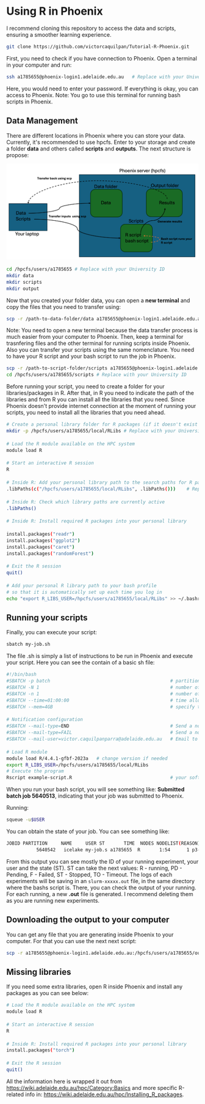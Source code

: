 #  Using R in Phoenix

I recommend cloning this repository to access the data and scripts, ensuring a smoother learning experience.

```bash
git clone https://github.com/victorcaquilpan/Tutorial-R-Phoenix.git
```

First, you need to check if you have connection to Phoenix. Open a terminal in your computer and run:

```bash
ssh a1785655@phoenix-login1.adelaide.edu.au   # Replace with your University ID
```
Here, you would need to enter your password. If everything is okay, you can access to Phoenix. Note: You go to use this terminal for running bash scripts in Phoenix.

## Data Management

There are different locations in Phoenix where you can store your data. Currently, it's recommended to use hpcfs. Enter to your storage and create a folder **data** and others called **scripts** and **outputs**. The next structure is propose:

![phoenix-structure](./images/phoenix-structure.png)

```bash
cd /hpcfs/users/a1785655 # Replace with your University ID
mkdir data
mkdir scripts
mkdir output
```

Now that you created your folder data, you can open a **new terminal** and copy the files that you need to transfer using:

```bash
scp -r /path-to-data-folder/data a1785655@phoenix-login1.adelaide.edu.au:/hpcfs/users/a1785655/  # Replace with your University ID
```

Note: You need to open a new terminal because the data transfer process is much easier from your computer to Phoenix. Then, keep a terminal for trasnfering files and the other terminal for running scripts inside Phoenix. Also you can transfer your scripts using the same nomenclature. You need to have your R script and your bash script to run the job in Phoenix.

```bash
scp -r /path-to-script-folder/scripts a1785655@phoenix-login1.adelaide.edu.au:/hpcfs/users/a1785655/   # Replace with your University ID
cd /hpcfs/users/a1785655/scripts # Replace with your University ID
```

Before running your script, you need to create a folder for your libraries/packages in R. After that, in R you need to indicate the path of the libraries and from R you can install all the libraries that you need. Since Phoenix doesn't provide internet connection at the moment of running your scripts, you need to install all the libraries that you need ahead.

```bash
# Create a personal library folder for R packages (if it doesn't exist yet)
mkdir -p /hpcfs/users/a1785655/local/RLibs # Replace with your University ID

# Load the R module available on the HPC system
module load R

# Start an interactive R session
R

# Inside R: Add your personal library path to the search paths for R packages
.libPaths(c("/hpcfs/users/a1785655/local/RLibs", .libPaths()))    # Replace with your University ID

# Inside R: Check which library paths are currently active
.libPaths()

# Inside R: Install required R packages into your personal library

install.packages("readr")
install.packages("ggplot2")
install.packages("caret")
install.packages("randomForest")

# Exit the R session
quit()

# Add your personal R library path to your bash profile
# so that it is automatically set up each time you log in
echo "export R_LIBS_USER=/hpcfs/users/a1785655/local/RLibs" >> ~/.bashrc      # Replace with your University ID
```

## Running your scripts

Finally, you can execute your script:
```bash
sbatch my-job.sh 
```

The file .sh is simply a list of instructions to be run in Phoenix and execute your script. Here you can see the contain of a basic sh file:

```bash
#!/bin/bash
#SBATCH -p batch        	                                # partition (this is the queue your job will be added to) 
#SBATCH -N 1               	                                # number of nodes (use a single node)
#SBATCH -n 1              	                                # number of cores (sequential job => uses 1 core)
#SBATCH --time=01:00:00    	                                # time allocation, which has the format (D-HH:MM:SS), here set to 1 hour
#SBATCH --mem=4GB         	                                # specify the memory required per node (here set to 4 GB)

# Notification configuration 
#SBATCH --mail-type=END					    	            # Send a notification email when the job is done (=END)
#SBATCH --mail-type=FAIL   					                # Send a notification email when the job fails (=FAIL)
#SBATCH --mail-user=victor.caquilpanparra@adelaide.edu.au  	# Email to which notifications will be sent

# Load R module
module load R/4.4.1-gfbf-2023a   # change version if needed
export R_LIBS_USER=/hpcfs/users/a1785655/local/RLibs 
# Execute the program
Rscript example-script.R  	                                # your software with any arguments
```

When you run your bash script, you will see something like: **Submitted batch job 5640513**, indicating that your job was submitted to Phoenix. 

Running: 

```bash
squeue -u$USER
```

You can obtain the state of your job. You can see something like:

```bash
JOBID PARTITION     NAME     USER ST       TIME  NODES NODELIST(REASON)
           5640542   icelake my-job.s a1785655  R       1:54      1 p3-cpu-88
```

From this output you can see mostly the ID of your running experiment, your user and  the state (ST). ST can take the next values: R - running, PD - Pending, F - Failed, ST - Stopped, TO - Timeout. The logs of each experiments will be saving in an ```slurm-xxxxx.out``` file, in the same directory where the bashs script is. There, you can check the output of your running. For each running, a new **.out** file is generated. I recommend deleting them as you are running new experiments.

## Downloading the output to your computer

You can get any file that you are generating inside Phoenix to your computer. For that you can use the next next script:

```bash
scp -r a1785655@phoenix-login1.adelaide.edu.au:/hpcfs/users/a1785655/output /Users/victorcaquilpan/Desktop/aiml/projects/Tutorial-Phoenix/output-phoenix/ # Replace with your University ID
```

## Missing libraries 

If you need some extra libraries, open R inside Phoenix and install any packages as you can see below:

```bash
# Load the R module available on the HPC system
module load R

# Start an interactive R session
R

# Inside R: Install required R packages into your personal library
install.packages("torch") 

# Exit the R session
quit()
```

All the information here is wrapped it out from https://wiki.adelaide.edu.au/hpc/Category:Basics and more specific R-related info in: https://wiki.adelaide.edu.au/hpc/Installing_R_packages.






